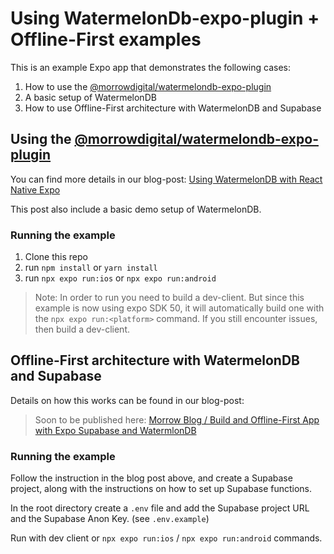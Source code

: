 # Using WatermelonDb-expo-plugin + Offline-First examples

This is an example Expo app that demonstrates the following cases:
1. How to use the [@morrowdigital/watermelondb-expo-plugin](https://github.com/morrowdigital/watermelondb-expo-plugin)
2. A basic setup of WatermelonDB
3. How to use Offline-First architecture with WatermelonDB and Supabase

## Using the [@morrowdigital/watermelondb-expo-plugin](https://github.com/morrowdigital/watermelondb-expo-plugin)

You can find more details in our blog-post:
[Using WatermelonDB with React Native Expo](https://www.themorrow.digital/blog/how-to-use-watermelondb-with-react-native-expo)

This post also include a basic demo setup of WatermelonDB.

### Running the example

1. Clone this repo
2. run `npm install` or `yarn install`
3. run `npx expo run:ios` or `npx expo run:android`

> Note: In order to run you need to build a dev-client. But since this example is now using expo SDK 50, it will automatically build one with the `npx expo run:<platform>` command. If you still encounter issues, then build a dev-client.

## Offline-First architecture with WatermelonDB and Supabase

Details on how this works can be found in our blog-post:
> Soon to be published here: [Morrow Blog / Build and Offline-First App with Expo Supabase and WatermlonDB](https://www.themorrow.digital/blog/building-an-offline-first-app-with-expo-supabase-and-watermelondb)

### Running the example

Follow the instruction in the blog post above, and create a Supabase project, along with the instructions on how to set up Supabase functions.

In the root directory create a `.env` file and add the Supabase project URL and the Supabase Anon Key. (see `.env.example`)

Run with dev client or  `npx expo run:ios` / `npx expo run:android` commands.
